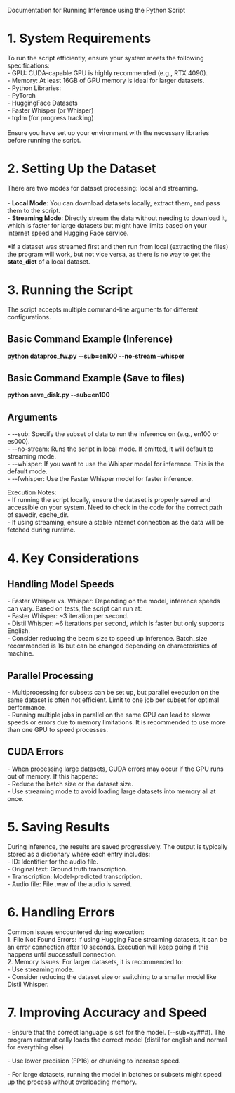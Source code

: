 Documentation for Running Inference using the Python Script

# 1\. System Requirements

To run the script efficiently, ensure your system meets the following specifications:  
\- GPU: CUDA-capable GPU is highly recommended (e.g., RTX 4090).  
\- Memory: At least 16GB of GPU memory is ideal for larger datasets.  
\- Python Libraries:  
\- PyTorch  
\- HuggingFace Datasets  
\- Faster Whisper (or Whisper)  
\- tqdm (for progress tracking)  
<br/>Ensure you have set up your environment with the necessary libraries before running the script.

# 2\. Setting Up the Dataset

There are two modes for dataset processing: local and streaming.  
<br/>\- **Local Mode**: You can download datasets locally, extract them, and pass them to the script.  
\- **Streaming Mode**: Directly stream the data without needing to download it, which is faster for large datasets but might have limits based on your internet speed and Hugging Face service.

\*If a dataset was streamed first and then run from local (extracting the files) the program will work, but not vice versa, as there is no way to get the **state_dict** of a local dataset.

# 3\. Running the Script

The script accepts multiple command-line arguments for different configurations.

## Basic Command Example (Inference)

**python dataproc_fw.py --sub=en100 --no-stream –whisper**

## Basic Command Example (Save to files)

**python save_disk.py --sub=en100**

## Arguments

\- --sub: Specify the subset of data to run the inference on (e.g., en100 or es000).  
\- --no-stream: Runs the script in local mode. If omitted, it will default to streaming mode.  
\- --whisper: If you want to use the Whisper model for inference. This is the default mode.  
\- --fwhisper: Use the Faster Whisper model for faster inference.

Execution Notes:  
\- If running the script locally, ensure the dataset is properly saved and accessible on your system. Need to check in the code for the correct path of savedir, cache_dir.  
\- If using streaming, ensure a stable internet connection as the data will be fetched during runtime.

# 4\. Key Considerations

## Handling Model Speeds

\- Faster Whisper vs. Whisper: Depending on the model, inference speeds can vary. Based on tests, the script can run at:  
\- Faster Whisper: ~3 iteration per second.  
\- Distil Whisper: ~6 iterations per second, which is faster but only supports English.  
\- Consider reducing the beam size to speed up inference. Batch_size recommended is 16 but can be changed depending on characteristics of machine.

## Parallel Processing

\- Multiprocessing for subsets can be set up, but parallel execution on the same dataset is often not efficient. Limit to one job per subset for optimal performance.  
\- Running multiple jobs in parallel on the same GPU can lead to slower speeds or errors due to memory limitations. It is recommended to use more than one GPU to speed processes.

## CUDA Errors

\- When processing large datasets, CUDA errors may occur if the GPU runs out of memory. If this happens:  
\- Reduce the batch size or the dataset size.  
\- Use streaming mode to avoid loading large datasets into memory all at once.

# 5\. Saving Results

During inference, the results are saved progressively. The output is typically stored as a dictionary where each entry includes:  
\- ID: Identifier for the audio file.  
\- Original text: Ground truth transcription.  
\- Transcription: Model-predicted transcription.  
\- Audio file: File .wav of the audio is saved.

# 6\. Handling Errors

Common issues encountered during execution:  
1\. File Not Found Errors: If using Hugging Face streaming datasets, it can be an error connection after 10 seconds. Execution will keep going if this happens until successfull connection.  
2\. Memory Issues: For larger datasets, it is recommended to:  
\- Use streaming mode.  
\- Consider reducing the dataset size or switching to a smaller model like Distil Whisper.

# 7\. Improving Accuracy and Speed

\- Ensure that the correct language is set for the model. (--sub=xy###). The program automatically loads the correct model (distil for english and normal for everything else)

\- Use lower precision (FP16) or chunking to increase speed.

\- For large datasets, running the model in batches or subsets might speed up the process without overloading memory.